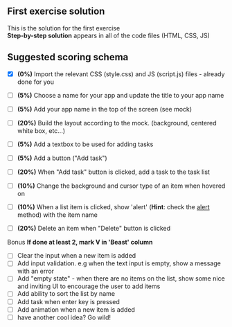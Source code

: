 ## First exercise solution
This is the solution for the first exercise  
**Step-by-step solution** appears in all of the code files (HTML, CSS, JS)

## Suggested scoring schema  

- [x] **(0%)** Import the relevant CSS (style.css) and JS (script.js) files - already done for you
- [ ] **(5%)** Choose a name for your app and update the title to your app name
- [ ] **(5%)** Add your app name in the top of the screen (see mock)
- [ ] **(20%)** Build the layout according to the mock. (background, centered white box, etc...)
- [ ] **(5%)** Add a textbox to be used for adding tasks
- [ ] **(5%)** Add a button ("Add task")
- [ ] **(20%)** When "Add task" button is clicked, add a task to the task list
- [ ] **(10%)** Change the background and cursor type of an item when hovered on
- [ ] **(10%)** When a list item is clicked, show 'alert' (**Hint**: check the [alert](https://developer.mozilla.org/en-US/docs/Web/API/Window/alert) method) with the item name
- [ ] **(20%)** Delete an item when "Delete" button is clicked


Bonus **If done at least 2, mark V in 'Beast' column**
- [ ] Clear the input when a new item is added
- [ ] Add input validation. e.g when the text input is empty, show a message with an error
- [ ] Add "empty state" - when there are no items on the list, show some nice and inviting UI to encourage the user to add items
- [ ] Add ability to sort the list by name
- [ ] Add task when enter key is pressed
- [ ] Add animation when a new item is added
- [ ] have another cool idea? Go wild!
